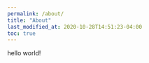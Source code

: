 ```yaml
---
permalink: /about/
title: "About"
last_modified_at: 2020-10-28T14:51:23-04:00
toc: true
---
```

hello world!